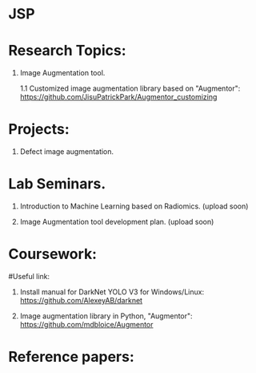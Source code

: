 # JSP

# Research Topics:
1. Image Augmentation tool.
 
   1.1 Customized image augmentation library based on "Augmentor": https://github.com/JisuPatrickPark/Augmentor_customizing
  
# Projects:
1. Defect image augmentation. 

# Lab Seminars.
1. Introduction to Machine Learning based on Radiomics. (upload soon)

2. Image Augmentation tool development plan. (upload soon)

# Coursework:

#Useful link:
1. Install manual for DarkNet YOLO V3 for Windows/Linux: https://github.com/AlexeyAB/darknet

2. Image augmentation library in Python, "Augmentor": https://github.com/mdbloice/Augmentor

# Reference papers:
